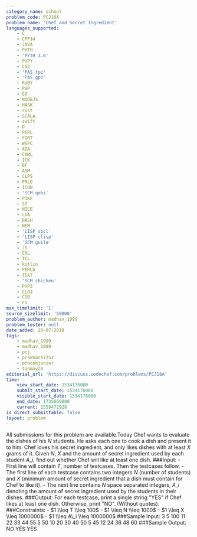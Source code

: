 ```yaml
---
category_name: school
problem_code: PCJ18A
problem_name: 'Chef and Secret Ingredient'
languages_supported:
    - C
    - CPP14
    - JAVA
    - PYTH
    - 'PYTH 3.6'
    - PYPY
    - CS2
    - 'PAS fpc'
    - 'PAS gpc'
    - RUBY
    - PHP
    - GO
    - NODEJS
    - HASK
    - rust
    - SCALA
    - swift
    - D
    - PERL
    - FORT
    - WSPC
    - ADA
    - CAML
    - ICK
    - BF
    - ASM
    - CLPS
    - PRLG
    - ICON
    - 'SCM qobi'
    - PIKE
    - ST
    - NICE
    - LUA
    - BASH
    - NEM
    - 'LISP sbcl'
    - 'LISP clisp'
    - 'SCM guile'
    - JS
    - ERL
    - TCL
    - kotlin
    - PERL6
    - TEXT
    - 'SCM chicken'
    - PYP3
    - CLOJ
    - COB
    - FS
max_timelimit: '1'
source_sizelimit: '50000'
problem_author: madhav_1999
problem_tester: null
date_added: 28-07-2018
tags:
    - madhav_1999
    - madhav_1999
    - pcj
    - prakhar17252
    - proconjunior
    - tanmay28
editorial_url: 'https://discuss.codechef.com/problems/PCJ18A'
time:
    view_start_date: 1534176000
    submit_start_date: 1534176000
    visible_start_date: 1534176000
    end_date: 1735669800
    current: 1559472928
is_direct_submittable: false
layout: problem
---
```

All submissions for this problem are available.Today Chef wants to evaluate the dishes of his $N$ students. He asks each one to cook a dish and present it to him. Chef loves his secret ingredient, and only likes dishes with at least $X$ grams of it. Given $N$, $X$ and the amount of secret ingredient used by each student $A\_i$, find out whether Chef will like at least one dish. ###Input: - First line will contain $T$, number of testcases. Then the testcases follow. - The first line of each testcase contains two integers $N$ (number of students) and $X$ (minimum amount of secret ingredient that a dish must contain for Chef to like it). - The next line contains $N$ space separated integers, $A\_i$ denoting the amount of secret ingredient used by the students in their dishes. ###Output: For each testcase, print a single string "YES" if Chef likes at least one dish. Otherwise, print "NO". (Without quotes). ###Constraints: - $1 \\leq T \\leq 100$ - $1 \\leq N \\leq 1000$ - $1 \\leq X \\leq 1000000$ - $1 \\leq A\_i \\leq 1000000$ ###Sample Input: 3 5 100 11 22 33 44 55 5 50 10 20 30 40 50 5 45 12 24 36 48 60 ###Sample Output: NO YES YES
